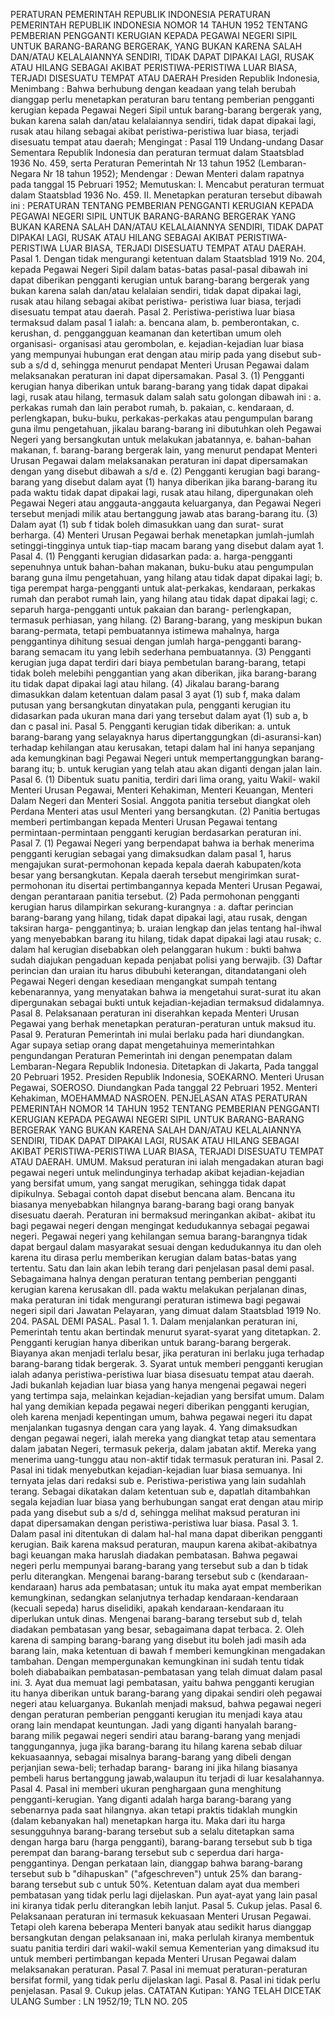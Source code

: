  PERATURAN PEMERINTAH REPUBLIK INDONESIA PERATURAN PEMERINTAH REPUBLIK INDONESIA NOMOR 14 TAHUN 1952 TENTANG PEMBERIAN PENGGANTI KERUGIAN KEPADA PEGAWAI NEGERI SIPIL UNTUK BARANG-BARANG BERGERAK, YANG BUKAN KARENA SALAH DAN/ATAU KELALAIANNYA SENDIRI, TIDAK DAPAT DIPAKAI LAGI, RUSAK ATAU HILANG SEBAGAI AKIBAT PERISTIWA-PERISTIWA LUAR BIASA, TERJADI DISESUATU TEMPAT ATAU DAERAH Presiden Republik Indonesia,
Menimbang :
 Bahwa berhubung dengan keadaan yang telah berubah dianggap perlu menetapkan peraturan baru tentang pemberian pengganti kerugian kepada Pegawai Negeri Sipil untuk barang-barang bergerak yang, bukan karena salah dan/atau kelalaiannya sendiri, tidak dapat dipakai lagi, rusak atau hilang sebagai akibat peristiwa-peristiwa luar biasa, terjadi disesuatu tempat atau daerah;
Mengingat :
 Pasal 119 Undang-undang Dasar Sementara Republik Indonesia dan peraturan termuat dalam Staatsblad 1936 No. 459, serta Peraturan Pemerintah Nr 13 tahun 1952 (Lembaran- Negara Nr 18 tahun 1952); Mendengar : Dewan Menteri dalam rapatnya pada tanggal 15 Pebruari 1952; Memutuskan: I. Mencabut peraturan termuat dalam Staatsblad 1936 No. 459. II. Menetapkan peraturan tersebut dibawah ini : PERATURAN TENTANG PEMBERIAN PENGGANTI KERUGIAN KEPADA PEGAWAI NEGERI SIPIL UNTUK BARANG-BARANG BERGERAK YANG BUKAN KARENA SALAH DAN/ATAU KELALAIANNYA SENDIRI, TIDAK DAPAT DIPAKAI LAGI, RUSAK ATAU HILANG SEBAGAI AKIBAT PERISTIWA-PERISTIWA LUAR BIASA, TERJADI DISESUATU TEMPAT ATAU DAERAH. Pasal 1. Dengan tidak mengurangi ketentuan dalam Staatsblad 1919 No. 204, kepada Pegawai Negeri Sipil dalam batas-batas pasal-pasal dibawah ini dapat diberikan pengganti kerugian untuk barang-barang bergerak yang bukan karena salah dan/atau kelalaian sendiri, tidak dapat dipakai lagi, rusak atau hilang sebagai akibat peristiwa- peristiwa luar biasa, terjadi disesuatu tempat atau daerah. Pasal 2. Peristiwa-peristiwa luar biasa termaksud dalam pasal 1 ialah:
a. bencana alam, b. pemberontakan, c. kerushan, d. penggangguan keamanan dan ketertiban umum oleh organisasi- organisasi atau gerombolan, e. kejadian-kejadian luar biasa yang mempunyai hubungan erat dengan atau mirip pada yang disebut sub-sub a s/d d, sehingga menurut pendapat Menteri Urusan Pegawai dalam melaksanakan peraturan ini dapat dipersamakan. Pasal 3.
(1) Pengganti kerugian hanya diberikan untuk barang-barang yang tidak dapat dipakai lagi, rusak atau hilang, termasuk dalam salah satu golongan dibawah ini :
a. perkakas rumah dan lain perabot rumah, b. pakaian, c. kendaraan, d. perlengkapan, buku-buku, perkakas-perkakas atau pengumpulan barang guna ilmu pengetahuan, jikalau barang-barang ini dibutuhkan oleh Pegawai Negeri yang bersangkutan untuk melakukan jabatannya, e. bahan-bahan makanan, f. barang-barang bergerak lain, yang menurut pendapat Menteri Urusan Pegawai dalam melaksanakan peraturan ini dapat dipersamakan dengan yang disebut dibawah a s/d e.
(2) Pengganti kerugian bagi barang-barang yang disebut dalam ayat (1) hanya diberikan jika barang-barang itu pada waktu tidak dapat dipakai lagi, rusak atau hilang, dipergunakan oleh Pegawai Negeri atau anggauta-anggauta keluarganya, dan Pegawai Negeri tersebut menjadi milik atau bertanggung jawab atas barang-barang itu.
(3) Dalam ayat (1) sub f tidak boleh dimasukkan uang dan surat- surat berharga.
(4) Menteri Urusan Pegawai berhak menetapkan jumlah-jumlah setinggi-tingginya untuk tiap-tiap macam barang yang disebut dalam ayat 1. Pasal 4.
(1) Pengganti kerugian didasarkan pada:
a. harga-pengganti sepenuhnya untuk bahan-bahan makanan, buku-buku atau pengumpulan barang guna ilmu pengetahuan, yang hilang atau tidak dapat dipakai lagi;
b. tiga perempat harga-pengganti untuk alat-perkakas, kendaraan, perkakas rumah dan perabot rumah lain, yang hilang atau tidak dapat dipakai lagi;
c. separuh harga-pengganti untuk pakaian dan barang- perlengkapan, termasuk perhiasan, yang hilang.
(2) Barang-barang, yang meskipun bukan barang-permata, tetapi pembuatannya istimewa mahalnya, harga penggantinya dihitung sesuai dengan jumlah harga-pengganti barang-barang semacam itu yang lebih sederhana pembuatannya.
(3) Pengganti kerugian juga dapat terdiri dari biaya pembetulan barang-barang, tetapi tidak boleh melebihi penggantian yang akan diberikan, jika barang-barang itu tidak dapat dipakai lagi atau hilang.
(4) Jikalau barang-barang dimasukkan dalam ketentuan dalam pasal 3 ayat (1) sub f, maka dalam putusan yang bersangkutan dinyatakan pula, pengganti kerugian itu didasarkan pada ukuran mana dari yang tersebut dalam ayat (1) sub a, b dan c pasal ini. Pasal 5. Pengganti kerugian tidak diberikan:
a. untuk barang-barang yang selayaknya harus dipertanggungkan (di-asuransi-kan) terhadap kehilangan atau kerusakan, tetapi dalam hal ini hanya sepanjang ada kemungkinan bagi Pegawai Negeri untuk mempertanggungkan barang-barang itu;
b. untuk kerugian yang telah atau akan diganti dengan jalan lain. Pasal 6.
(1) Dibentuk suatu panitia, terdiri dari lima orang, yaitu Wakil- wakil Menteri Urusan Pegawai, Menteri Kehakiman, Menteri Keuangan, Menteri Dalam Negeri dan Menteri Sosial. Anggota panitia tersebut diangkat oleh Perdana Menteri atas usul Menteri yang bersangkutan.
(2) Panitia bertugas memberi pertimbangan kepada Menteri Urusan Pegawai tentang permintaan-permintaan pengganti kerugian berdasarkan peraturan ini. Pasal 7.
(1) Pegawai Negeri yang berpendapat bahwa ia berhak menerima pengganti kerugian sebagai yang dimaksudkan dalam pasal 1, harus mengajukan surat-permohonan kepada kepala daerah kabupaten/kota besar yang bersangkutan. Kepala daerah tersebut mengirimkan surat-permohonan itu disertai pertimbangannya kepada Menteri Urusan Pegawai, dengan perantaraan panitia tersebut.
(2) Pada permohonan pengganti kerugian harus dilampirkan sekurang-kurangnya :
a. daftar perincian barang-barang yang hilang, tidak dapat dipakai lagi, atau rusak, dengan taksiran harga- penggantinya;
b. uraian lengkap dan jelas tentang hal-ihwal yang menyebabkan barang itu hilang, tidak dapat dipakai lagi atau rusak;
c. dalam hal kerugian disebabkan oleh pelanggaran hukum : bukti bahwa sudah diajukan pengaduan kepada penjabat polisi yang berwajib.
(3) Daftar perincian dan uraian itu harus dibubuhi keterangan, ditandatangani oleh Pegawai Negeri dengan kesediaan mengangkat sumpah tentang kebenarannya, yang menyatakan bahwa ia mengetahui surat-surat itu akan dipergunakan sebagai bukti untuk kejadian-kejadian termaksud didalamnya. Pasal 8. Pelaksanaan peraturan ini diserahkan kepada Menteri Urusan Pegawai yang berhak menetapkan peraturan-peraturan untuk maksud itu. Pasal 9. Peraturan Pemerintah ini mulai berlaku pada hari diundangkan. Agar supaya setiap orang dapat mengetahuinya memerintahkan pengundangan Peraturan Pemerintah ini dengan penempatan dalam Lembaran-Negara Republik Indonesia. Ditetapkan di Jakarta, Pada tanggal 20 Pebruari 1952. Presiden Republik Indonesia, SOEKARNO. Menteri Urusan Pegawai, SOEROSO. Diundangkan Pada tanggal 22 Pebruari 1952. Menteri Kehakiman, MOEHAMMAD NASROEN. PENJELASAN ATAS PERATURAN PEMERINTAH NOMOR 14 TAHUN 1952 TENTANG PEMBERIAN PENGGANTI KERUGIAN KEPADA PEGAWAI NEGERI SIPIL UNTUK BARANG-BARANG BERGERAK YANG BUKAN KARENA SALAH DAN/ATAU KELALAIANNYA SENDIRI, TIDAK DAPAT DIPAKAI LAGI, RUSAK ATAU HILANG SEBAGAI AKIBAT PERISTIWA-PERISTIWA LUAR BIASA, TERJADI DISESUATU TEMPAT ATAU DAERAH. UMUM. Maksud peraturan ini ialah mengadakan aturan bagi pegawai negeri untuk melindunginya terhadap akibat kejadian-kejadian yang bersifat umum, yang sangat merugikan, sehingga tidak dapat dipikulnya. Sebagai contoh dapat disebut bencana alam. Bencana itu biasanya menyebabkan hilangnya barang-barang bagi orang banyak disesuatu daerah. Peraturan ini bermaksud meringankan akibat- akibat itu bagi pegawai negeri dengan mengingat kedudukannya sebagai pegawai negeri. Pegawai negeri yang kehilangan semua barang-barangnya tidak dapat bergaul dalam masyarakat sesuai dengan kedudukannya itu dan oleh karena itu dirasa perlu memberikan kerugian dalam batas-batas yang tertentu. Satu dan lain akan lebih terang dari penjelasan pasal demi pasal. Sebagaimana halnya dengan peraturan tentang pemberian pengganti kerugian karena kerusakan dll. pada waktu melakukan perjalanan dinas, maka peraturan ini tidak mengurangi peraturan istimewa bagi pegawai negeri sipil dari Jawatan Pelayaran, yang dimuat dalam Staatsblad 1919 No. 204. PASAL DEMI PASAL. Pasal 1. 1. Dalam menjalankan peraturan ini, Pemerintah tentu akan bertindak menurut syarat-syarat yang ditetapkan.
2. Pengganti kerugian hanya diberikan untuk barang-barang bergerak. Biayanya akan menjadi terlalu besar, jika peraturan ini berlaku juga terhadap barang-barang tidak bergerak.
3. Syarat untuk memberi pengganti kerugian ialah adanya peristiwa-peristiwa luar biasa disesuatu tempat atau daerah. Jadi bukanlah kejadian luar biasa yang hanya mengenai pegawai negeri yang tertimpa saja, melainkan kejadian-kejadian yang bersifat umum. Dalam hal yang demikian kepada pegawai negeri diberikan pengganti kerugian, oleh karena menjadi kepentingan umum, bahwa pegawai negeri itu dapat menjalankan tugasnya dengan cara yang layak.
4. Yang dimaksudkan dengan pegawai negeri, ialah mereka yang diangkat tetap atau sementara dalam jabatan Negeri, termasuk pekerja, dalam jabatan aktif. Mereka yang menerima uang-tunggu atau non-aktif tidak termasuk peraturan ini. Pasal 2. Pasal ini tidak menyebutkan kejadian-kejadian luar biasa semuanya. Ini ternyata jelas dari redaksi sub e. Peristiwa-peristiwa yang lain sudahlah terang. Sebagai dikatakan dalam ketentuan sub e, dapatlah ditambahkan segala kejadian luar biasa yang berhubungan sangat erat dengan atau mirip pada yang disebut sub a s/d d, sehingga melihat maksud peraturan ini dapat dipersamakan dengan peristiwa-peristiwa luar biasa. Pasal 3. 1. Dalam pasal ini ditentukan di dalam hal-hal mana dapat diberikan pengganti kerugian. Baik karena maksud peraturan, maupun karena akibat-akibatnya bagi keuangan maka haruslah diadakan pembatasan. Bahwa pegawai negeri perlu mempunyai barang-barang yang tersebut sub a dan b tidak perlu diterangkan. Mengenai barang-barang tersebut sub c (kendaraan- kendaraan) harus ada pembatasan; untuk itu maka ayat empat memberikan kemungkinan, sedangkan selanjutnya terhadap kendaraan-kendaraan (kecuali sepeda) harus diselidiki, apakah kendaraan-kendaraan itu diperlukan untuk dinas. Mengenai barang-barang tersebut sub d, telah diadakan pembatasan yang besar, sebagaimana dapat terbaca.
2. Oleh karena di samping barang-barang yang disebut itu boleh jadi masih ada barang lain, maka ketentuan di bawah f memberi kemungkinan mengadakan tambahan. Dengan mempergunakan kemungkinan ini sudah tentu tidak boleh diababaikan pembatasan-pembatasan yang telah dimuat dalam pasal ini.
3. Ayat dua memuat lagi pembatasan, yaitu bahwa pengganti kerugian itu hanya diberikan untuk barang-barang yang dipakai sendiri oleh pegawai negeri atau keluarganya. Bukanlah menjadi maksud, bahwa pegawai negeri dengan peraturan pemberian pengganti kerugian itu menjadi kaya atau orang lain mendapat keuntungan. Jadi yang diganti hanyalah barang-barang milik pegawai negeri sendiri atau barang-barang yang menjadi tanggungannya, juga jika barang-barang itu hilang karena sebab diluar kekuasaannya, sebagai misalnya barang-barang yang dibeli dengan perjanjian sewa-beli; terhadap barang- barang ini jika hilang biasanya pembeli harus bertanggung jawab,walaupun itu terjadi di luar kesalahannya. Pasal 4. Pasal ini memberi ukuran penghargaan guna menghitung pengganti-kerugian. Yang diganti adalah harga barang-barang yang sebenarnya pada saat hilangnya. akan tetapi praktis tidaklah mungkin (dalam kebanyakan hal) menetapkan harga itu. Maka dari itu harga sesungguhnya barang-barang tersebut sub a selalu ditetapkan sama dengan harga baru (harga pengganti), barang-barang tersebut sub b tiga perempat dan barang-barang tersebut sub c seperdua dari harga-penggantinya. Dengan perkataan lain, dianggap bahwa barang-barang tersebut sub b "dihapuskan" ("afgeschreven") untuk 25% dan barang-barang tersebut sub c untuk 50%. Ketentuan dalam ayat dua memberi pembatasan yang tidak perlu lagi dijelaskan. Pun ayat-ayat yang lain pasal ini kiranya tidak perlu diterangkan lebih lanjut. Pasal 5. Cukup jelas. Pasal 6. Pelaksanaan peraturan ini termasuk kekuasaan Menteri Urusan Pegawai. Tetapi oleh karena beberapa Menteri banyak atau sedikit harus dianggap bersangkutan dengan pelaksanaan ini, maka perlulah kiranya membentuk suatu panitia terdiri dari wakil-wakil semua Kementerian yang dimaksud itu untuk memberi pertimbangan kepada Menteri Urusan Pegawai dalam melaksanakan peraturan. Pasal 7. Pasal ini memuat peraturan-peraturan bersifat formil, yang tidak perlu dijelaskan lagi. Pasal 8. Pasal ini tidak perlu penjelasan. Pasal 9. Cukup jelas. CATATAN Kutipan: YANG TELAH DICETAK ULANG Sumber : LN 1952/19; TLN NO. 205